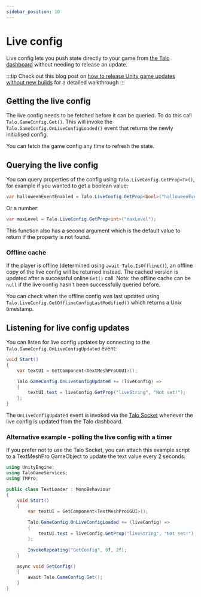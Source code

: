 ```yaml
---
sidebar_position: 10
---
```


# Live config

Live config lets you push state directly to your game from [the Talo dashboard](https://dashboard.trytalo.com) without needing to release an update.

:::tip
Check out this blog post on [how to release Unity game updates without new builds](https://trytalo.com/blog/live-config-unity?utm_source=docs&utm_medium=tip) for a detailed walkthrough
:::

## Getting the live config

The live config needs to be fetched before it can be queried. To do this call `Talo.GameConfig.Get()`.
This will invoke the `Talo.GameConfig.OnLiveConfigLoaded()` event that returns the newly initialised config.

You can fetch the game config any time to refresh the state.

## Querying the live config

You can query properties of the config using `Talo.LiveConfig.GetProp<T>()`, for example if you wanted to get a boolean value:

```csharp
var halloweenEventEnabled = Talo.LiveConfig.GetProp<bool>("halloweenEventEnabled");
```

Or a number:

```csharp
var maxLevel = Talo.LiveConfig.GetProp<int>("maxLevel");
```

This function also has a second argument which is the default value to return if the property is not found.

### Offline cache

If the player is offline (determined using `await Talo.IsOffline()`), an offline copy of the live config will be returned instead. The cached version is updated after a successful online `Get()` call. Note: the offline cache can be `null` if the live config hasn't been successfully queried before.

You can check when the offline config was last updated using `Talo.LiveConfig.GetOfflineConfigLastModified()` which returns a Unix timestamp.

## Listening for live config updates

You can listen for live config updates by connecting to the `Talo.GameConfig.OnLiveConfigUpdated` event:

```csharp
void Start()
{
	var textUI = GetComponent<TextMeshProUGUI>();

	Talo.GameConfig.OnLiveConfigUpdated += (liveConfig) =>
	{
		textUI.text = liveConfig.GetProp("liveString", "Not set!");
	};
}
```

The `OnLiveConfigUpdated` event is invoked via the [Talo Socket](./socket) whenever the live config is updated from the Talo dashboard.

### Alternative example - polling the live config with a timer

If you prefer not to use the Talo Socket, you can attach this example script to a TextMeshPro GameObject to update the text value every 2 seconds:

```csharp
using UnityEngine;
using TaloGameServices;
using TMPro;

public class TextLoader : MonoBehaviour
{
	void Start()
	{
		var textUI = GetComponent<TextMeshProUGUI>();

		Talo.GameConfig.OnLiveConfigLoaded += (liveConfig) =>
		{
			textUI.text = liveConfig.GetProp("liveString", "Not set!");
		};

		InvokeRepeating("GetConfig", 0f, 2f);
	}

	async void GetConfig()
	{
		await Talo.GameConfig.Get();
	}
}
```

